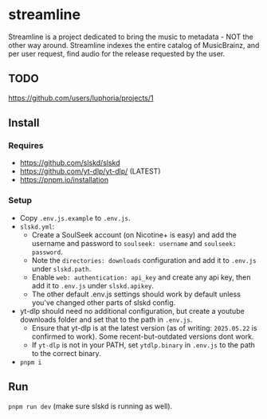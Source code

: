 # streamline

Streamline is a project dedicated to bring the music to metadata - NOT the other way around. Streamline indexes the entire catalog of MusicBrainz, and per user request, find audio for the release requested by the user.

## TODO

https://github.com/users/luphoria/projects/1

## Install

### Requires

- https://github.com/slskd/slskd
- https://github.com/yt-dlp/yt-dlp/ (LATEST)
- https://pnpm.io/installation

### Setup

- Copy `.env.js.example` to `.env.js`.
- `slskd.yml`:
  - Create a SoulSeek account (on Nicotine+ is easy) and add the username and password to `soulseek: username` and `soulseek: password`.
  - Note the `directories: downloads` configuration and add it to `.env.js` under `slskd.path`.
  - Enable `web: authentication: api_key` and create any api key, then add it to `.env.js` under `slskd.apikey`.
  - The other default .env.js settings should work by default unless you've changed other parts of slskd config.
- yt-dlp should need no additional configuration, but create a youtube downloads folder and set that to the path in `.env.js`.
  - Ensure that yt-dlp is at the latest version (as of writing: `2025.05.22` is confirmed to work). Some recent-but-outdated versions dont work.
  - If `yt-dlp` is not in your PATH, set `ytdlp.binary` in `.env.js` to the path to the correct binary.
- `pnpm i`

## Run

`pnpm run dev` (make sure slskd is running as well).
